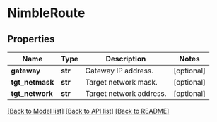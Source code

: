 # NimbleRoute

## Properties
Name | Type | Description | Notes
------------ | ------------- | ------------- | -------------
**gateway** | **str** | Gateway IP address. | [optional] 
**tgt_netmask** | **str** | Target network mask. | [optional] 
**tgt_network** | **str** | Target network address. | [optional] 

[[Back to Model list]](../README.md#documentation-for-models) [[Back to API list]](../README.md#documentation-for-api-endpoints) [[Back to README]](../README.md)


